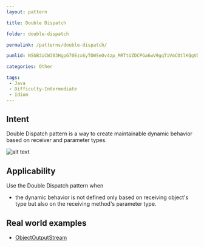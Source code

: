 ```yaml
---
layout: pattern

title: Double Dispatch

folder: double-dispatch

permalink: /patterns/double-dispatch/

pumlid: NSbB3iCW303HgpG70Ezx6yTOWSeOv4zp_MRTtUZDCPGa6wV9gqTiVmCOtlKQqVDCPwEbmHgLreGXUMEWmGU_M1hxkBHiZ61JXud-1BILft1fmvz37JZetshQh3kd_000

categories: Other

tags:
 - Java
 - Difficulty-Intermediate
 - Idiom
---
```


## Intent
Double Dispatch pattern is a way to create maintainable dynamic
behavior based on receiver and parameter types.

![alt text](./etc/double-dispatch.png "Double Dispatch")

## Applicability
Use the Double Dispatch pattern when

* the dynamic behavior is not defined only based on receiving object's type but also on the receiving method's parameter type.

## Real world examples

* [ObjectOutputStream](https://docs.oracle.com/javase/8/docs/api/java/io/ObjectOutputStream.html)
